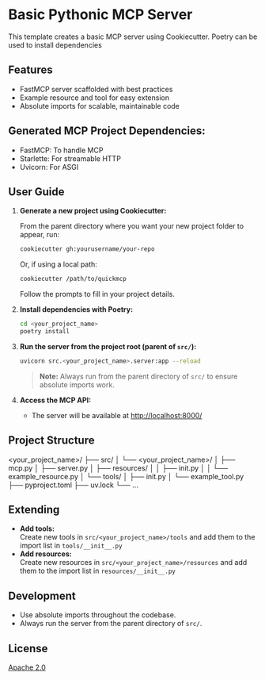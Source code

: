 # Basic Pythonic MCP Server

This template creates a basic MCP server using Cookiecutter. Poetry can be used to install dependencies

## Features

- FastMCP server scaffolded with best practices
- Example resource and tool for easy extension
- Absolute imports for scalable, maintainable code

## Generated MCP Project Dependencies:
- FastMCP: To handle MCP
- Starlette: For streamable HTTP
- Uvicorn: For ASGI

## User Guide
1. **Generate a new project using Cookiecutter:**

   From the parent directory where you want your new project folder to appear, run:

   ```sh
   cookiecutter gh:yourusername/your-repo
   ```

   Or, if using a local path:

   ```sh
   cookiecutter /path/to/quickmcp
   ```

   Follow the prompts to fill in your project details.

2. **Install dependencies with Poetry:**

   ```sh
   cd <your_project_name>
   poetry install
   ```

3. **Run the server from the project root (parent of `src/`):**

   ```sh
   uvicorn src.<your_project_name>.server:app --reload
   ```

   > **Note:** Always run from the parent directory of `src/` to ensure absolute imports work.

4. **Access the MCP API:**
   - The server will be available at [http://localhost:8000/](http://localhost:8000/)

## Project Structure

<your_project_name>/
├── src/
│ └── <your_project_name>/
│ ├── mcp.py
│ ├── server.py
│ ├── resources/
│ │ ├── init.py
│ │ └── example_resource.py
│ └── tools/
│ ├── init.py
│ └── example_tool.py
├── pyproject.toml
├── uv.lock
└── ...

## Extending

- **Add tools:**  
  Create new tools in `src/<your_project_name>/tools` and add them to the import list in `tools/__init__.py`
- **Add resources:**  
  Create new resources in `src/<your_project_name>/resources` and add them to the import list in `resources/__init__.py`

## Development

- Use absolute imports throughout the codebase.
- Always run the server from the parent directory of `src/`.

## License

[Apache 2.0](LICENSE)